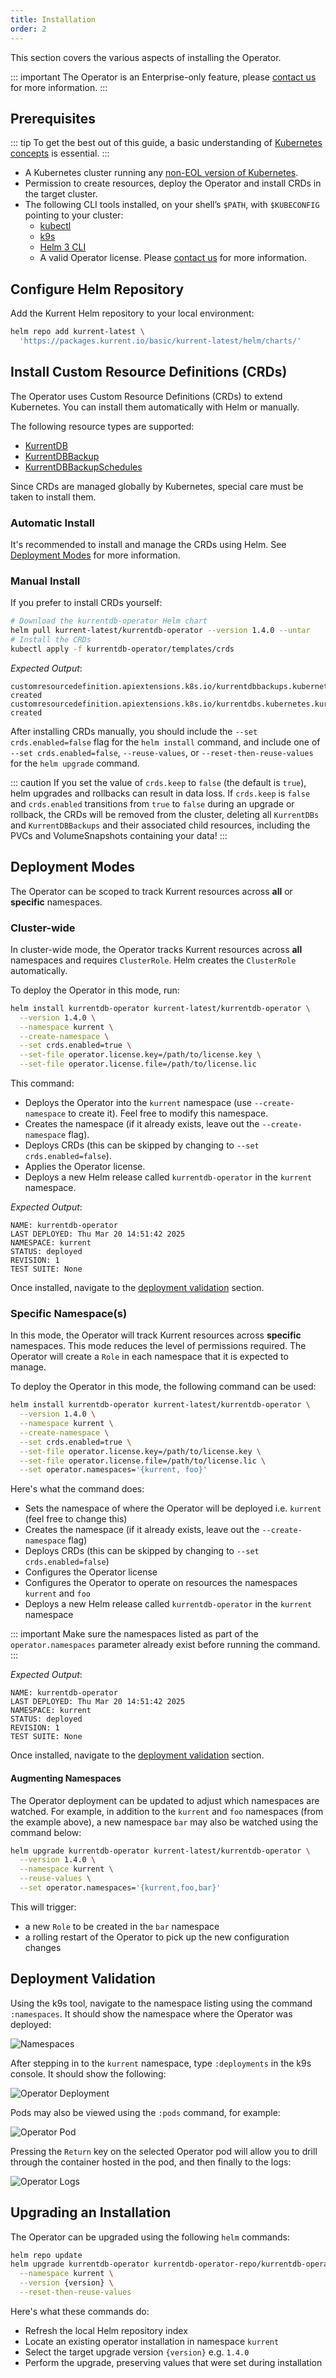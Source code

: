 ```yaml
---
title: Installation
order: 2
---
```


This section covers the various aspects of installing the Operator.

::: important
The Operator is an Enterprise-only feature, please [contact us](https://www.kurrent.io/contact) for more information.
:::

## Prerequisites

::: tip
To get the best out of this guide, a basic understanding of [Kubernetes concepts](https://kubernetes.io/docs/concepts/) is essential.
:::

* A Kubernetes cluster running any [non-EOL version of Kubernetes](https://kubernetes.io/releases/).
* Permission to create resources, deploy the Operator and install CRDs in the target cluster.
* The following CLI tools installed, on your shell’s `$PATH`, with `$KUBECONFIG` pointing to your cluster:
  * [kubectl](https://kubernetes.io/docs/tasks/tools/install-kubectl)
  * [k9s](https://k9scli.io/topics/install/)
  * [Helm 3 CLI](https://helm.sh/docs/intro/install/)
  * A valid Operator license. Please [contact us](https://www.kurrent.io/contact) for more information.

## Configure Helm Repository

Add the Kurrent Helm repository to your local environment:

```bash
helm repo add kurrent-latest \
  'https://packages.kurrent.io/basic/kurrent-latest/helm/charts/'
```

## Install Custom Resource Definitions (CRDs)

The Operator uses Custom Resource Definitions (CRDs) to extend Kubernetes. You can install them automatically with Helm or manually.

The following resource types are supported:
- [KurrentDB](resource-types.md#kurrentdbspec)
- [KurrentDBBackup](resource-types.md#kurrentdbbackupspec)
- [KurrentDBBackupSchedules](resource-types.md#kurrentdbbackupschedulesspec)

Since CRDs are managed globally by Kubernetes, special care must be taken to install them.

### Automatic Install

It's recommended to install and manage the CRDs using Helm. See [Deployment Modes](#deployment-modes) for more information.

### Manual Install

If you prefer to install CRDs yourself:

```bash
# Download the kurrentdb-operator Helm chart
helm pull kurrent-latest/kurrentdb-operator --version 1.4.0 --untar
# Install the CRDs
kubectl apply -f kurrentdb-operator/templates/crds
```
*Expected Output*:
```
customresourcedefinition.apiextensions.k8s.io/kurrentdbbackups.kubernetes.kurrent.io created
customresourcedefinition.apiextensions.k8s.io/kurrentdbs.kubernetes.kurrent.io created
```

After installing CRDs manually, you should include the `--set crds.enabled=false` flag for the `helm
install` command, and include one of `--set crds.enabled=false`, `--reuse-values`, or
`--reset-then-reuse-values` for the `helm upgrade` command.

::: caution
If you set the value of `crds.keep` to `false` (the default is `true`), helm upgrades and rollbacks
can result in data loss.  If `crds.keep` is `false` and `crds.enabled` transitions from `true` to
`false` during an upgrade or rollback, the CRDs will be removed from the cluster, deleting all
`KurrentDBs` and `KurrentDBBackups` and their associated child resources, including the PVCs and
VolumeSnapshots containing your data!
:::

## Deployment Modes

The Operator can be scoped to track Kurrent resources across **all** or **specific** namespaces.

### Cluster-wide

In cluster-wide mode, the Operator tracks Kurrent resources across **all** namespaces and requires `ClusterRole`. Helm creates the `ClusterRole` automatically.

To deploy the Operator in this mode, run:

```bash
helm install kurrentdb-operator kurrent-latest/kurrentdb-operator \
  --version 1.4.0 \
  --namespace kurrent \
  --create-namespace \
  --set crds.enabled=true \
  --set-file operator.license.key=/path/to/license.key \
  --set-file operator.license.file=/path/to/license.lic
```

This command:
- Deploys the Operator into the `kurrent` namespace (use `--create-namespace` to create it). Feel free to modify this namespace.
- Creates the namespace (if it already exists, leave out the `--create-namespace` flag).
- Deploys CRDs (this can be skipped by changing to `--set crds.enabled=false`).
- Applies the Operator license.
- Deploys a new Helm release called `kurrentdb-operator` in the `kurrent` namespace.

*Expected Output*:
```
NAME: kurrentdb-operator
LAST DEPLOYED: Thu Mar 20 14:51:42 2025
NAMESPACE: kurrent
STATUS: deployed
REVISION: 1
TEST SUITE: None
```

Once installed, navigate to the [deployment validation](#deployment-validation) section.

### Specific Namespace(s)

In this mode, the Operator will track Kurrent resources across **specific** namespaces. This mode reduces the level of permissions required. The Operator will create a `Role` in each namespace that it is expected to manage.

To deploy the Operator in this mode, the following command can be used:

```bash
helm install kurrentdb-operator kurrent-latest/kurrentdb-operator \
  --version 1.4.0 \
  --namespace kurrent \
  --create-namespace \
  --set crds.enabled=true \
  --set-file operator.license.key=/path/to/license.key \
  --set-file operator.license.file=/path/to/license.lic \
  --set operator.namespaces='{kurrent, foo}'
```

Here's what the command does:
- Sets the namespace of where the Operator will be deployed i.e. `kurrent` (feel free to change this)
- Creates the namespace (if it already exists, leave out the `--create-namespace` flag)
- Deploys CRDs (this can be skipped by changing to `--set crds.enabled=false`)
- Configures the Operator license
- Configures the Operator to operate on resources the namespaces `kurrent` and `foo`
- Deploys a new Helm release called `kurrentdb-operator` in the `kurrent` namespace

::: important
Make sure the namespaces listed as part of the `operator.namespaces` parameter already exist before running the command.
:::

*Expected Output*:
```
NAME: kurrentdb-operator
LAST DEPLOYED: Thu Mar 20 14:51:42 2025
NAMESPACE: kurrent
STATUS: deployed
REVISION: 1
TEST SUITE: None
```

Once installed, navigate to the [deployment validation](#deployment-validation) section.

#### Augmenting Namespaces

The Operator deployment can be updated to adjust which namespaces are watched. For example, in addition to the `kurrent` and `foo` namespaces (from the example above), a new namespace `bar` may also be watched using the command below:

```bash
helm upgrade kurrentdb-operator kurrent-latest/kurrentdb-operator \
  --version 1.4.0 \
  --namespace kurrent \
  --reuse-values \
  --set operator.namespaces='{kurrent,foo,bar}'
```

This will trigger:
- a new `Role` to be created in the `bar` namespace
- a rolling restart of the Operator to pick up the new configuration changes

## Deployment Validation

Using the k9s tool, navigate to the namespace listing using the command `:namespaces`. It should show the namespace where the Operator was deployed:

![Namespaces](images/install/namespace-list.png)

After stepping in to the `kurrent` namespace, type `:deployments` in the k9s console. It should show the following:

![Operator Deployment](images/install/deployments-list.png)

Pods may also be viewed using the `:pods` command, for example:

![Operator Pod](images/install/pods-list.png)

Pressing the `Return` key on the selected Operator pod will allow you to drill through the container hosted in the pod, and then finally to the logs:

![Operator Logs](images/install/logs.png)


## Upgrading an Installation

The Operator can be upgraded using the following `helm` commands:

```bash
helm repo update
helm upgrade kurrentdb-operator kurrentdb-operator-repo/kurrentdb-operator \
  --namespace kurrent \
  --version {version} \
  --reset-then-reuse-values
```

Here's what these commands do:
- Refresh the local Helm repository index
- Locate an existing operator installation in namespace `kurrent`
- Select the target upgrade version `{version}` e.g. `1.4.0`
- Perform the upgrade, preserving values that were set during installation
